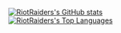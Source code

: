 [![RiotRaiders's GitHub stats](https://github-readme-stats-riotraider.vercel.app/api?username=riotraider&show_icons=true&theme=transparent&include_all_commits=true)](https://github.com/RiotRaider/github-readme-stats)\
[![RiotRaiders's Top Languages](https://github-readme-stats-riotraider.vercel.app/api/top-langs/?username=riotraider&layout=compact&card_width=445&langs_count=10&theme=transparent&custom_title=Recent%20Language%20Contributions)](https://github.com/RiotRaider/github-readme-stats)
